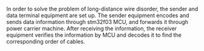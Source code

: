 In order to solve the problem of long-distance wire disorder, the sender and data terminal equipment are set up. The sender equipment encodes and sends data information through stm32f03 MCU, and forwards it through power carrier machine. After receiving the information, the receiver equipment verifies the information by MCU and decodes it to find the corresponding order of cables.
